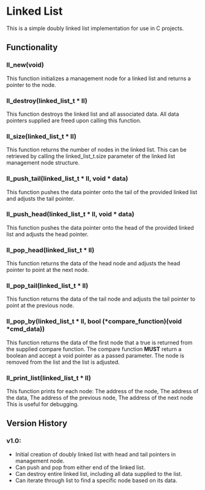 # Linked List
This is a simple doubly linked list implementation for use in C projects.

## Functionality

### ll_new(void)
This function initializes a management node for a linked list and returns a pointer to the node.

### ll_destroy(linked_list_t * ll)
This function destroys the linked list and all associated data. All data pointers supplied are freed upon calling this function.

### ll_size(linked_list_t * ll)
This function returns the number of nodes in the linked list. This can be retrieved by calling the linked_list_t.size parameter of the linked list management node structure.

### ll_push_tail(linked_list_t * ll, void * data)
This function pushes the data pointer onto the tail of the provided linked list and adjusts the tail pointer.

### ll_push_head(linked_list_t * ll, void * data)
This function pushes the data pointer onto the head of the provided linked list and adjusts the head pointer.

### ll_pop_head(linked_list_t * ll)
This function returns the data of the head node and adjusts the head pointer to point at the next node.

### ll_pop_tail(linked_list_t * ll)
This function returns the data of the tail node and adjusts the tail pointer to point at the previous node.

### ll_pop_by(linked_list_t * ll, bool (*compare_function)(void *cmd_data))
This function returns the data of the first node that a true is returned from the supplied compare function. The compare function **MUST** return a boolean and accept a void pointer as a passed parameter. The node is removed from the list and the list is adjusted.

### ll_print_list(linked_list_t * ll)
This function prints for each node:
  The address of the node,
  The address of the data,
  The address of the previous node,
  The address of the next node
This is useful for debugging.

## Version History
### v1.0:
* Initial creation of doubly linked list with head and tail pointers in management node.
* Can push and pop from either end of the linked list.
* Can destroy entire linked list, including all data supplied to the list.
* Can iterate through list to find a specific node based on its data.
